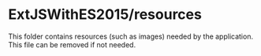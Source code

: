 # ExtJSWithES2015/resources

This folder contains resources (such as images) needed by the application. This file can
be removed if not needed.
